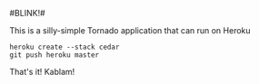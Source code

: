 #BLINK!#

This is a silly-simple Tornado application that can run on Heroku

	heroku create --stack cedar
	git push heroku master

That's it!  Kablam!
